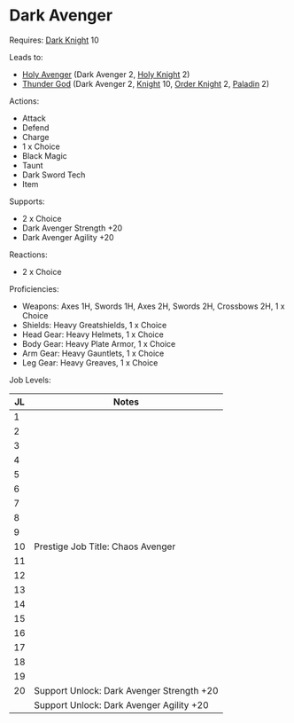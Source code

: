 # Dark Avenger

Requires: [Dark Knight](/Jobs/JobDetails/DarkKnight.md) 10

Leads to:

- [Holy Avenger](/Jobs/JobDetails/HolyAvenger.md) (Dark Avenger 2, [Holy Knight](/Jobs/JobDetails/HolyKnight.md) 2)
- [Thunder God](/Jobs/JobDetails/ThunderGod.md) (Dark Avenger 2, [Knight](/Jobs/JobDetails/Knight.md) 10, [Order Knight](/Jobs/JobDetails/OrderKnight.md) 2, [Paladin](/Jobs/JobDetails/Paladin.md) 2)

Actions:

- Attack
- Defend
- Charge
- 1 x Choice
- Black Magic
- Taunt
- Dark Sword Tech
- Item

Supports:

- 2 x Choice
- Dark Avenger Strength +20
- Dark Avenger Agility +20

Reactions:

- 2 x Choice

Proficiencies:

- Weapons: Axes 1H, Swords 1H, Axes 2H, Swords 2H, Crossbows 2H, 1 x Choice
- Shields: Heavy Greatshields, 1 x Choice
- Head Gear: Heavy Helmets, 1 x Choice
- Body Gear: Heavy Plate Armor, 1 x Choice
- Arm Gear: Heavy Gauntlets, 1 x Choice
- Leg Gear: Heavy Greaves, 1 x Choice

Job Levels:

| JL | Notes |
| --- | --- |
| 1 | 
| 2 | 
| 3 | 
| 4 | 
| 5 | 
| 6 | 
| 7 | 
| 8 | 
| 9 | 
| 10 | Prestige Job Title: Chaos Avenger
| 11 | 
| 12 | 
| 13 | 
| 14 | 
| 15 | 
| 16 | 
| 17 | 
| 18 | 
| 19 | 
| 20 | Support Unlock: Dark Avenger Strength +20
|    | Support Unlock: Dark Avenger Agility +20
